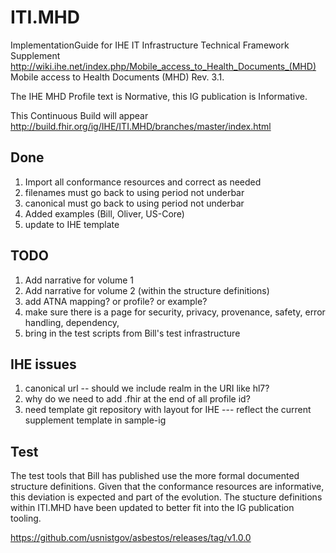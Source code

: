 # ITI.MHD
ImplementationGuide for IHE IT Infrastructure Technical Framework Supplement http://wiki.ihe.net/index.php/Mobile_access_to_Health_Documents_(MHD) Mobile access to Health Documents (MHD) Rev. 3.1.
 
The IHE MHD Profile text is Normative, this IG publication is Informative.

This Continuous Build will appear http://build.fhir.org/ig/IHE/ITI.MHD/branches/master/index.html

## Done

1. Import all conformance resources and correct as needed
1. filenames must go back to using period not underbar
1. canonical must go back to using period not underbar
1. Added examples (Bill, Oliver, US-Core)
1. update to IHE template

## TODO

1. Add narrative for volume 1
1. Add narrative for volume 2 (within the structure definitions)
1. add ATNA mapping? or profile? or example?
1. make sure there is a page for security, privacy, provenance, safety, error handling, dependency, 
1. bring in the test scripts from Bill's test infrastructure

## IHE issues

1. canonical url -- should we include realm in the URI like hl7?
1. why do we need to add .fhir at the end of all profile id?
1. need template git repository with layout for IHE --- reflect the current supplement template in sample-ig

## Test

The test tools that Bill has published use the more formal documented structure definitions. Given that the conformance resources are informative, this deviation is expected and part of the evolution. The stucture definitions within ITI.MHD have been updated to better fit into the IG publication tooling.

https://github.com/usnistgov/asbestos/releases/tag/v1.0.0
